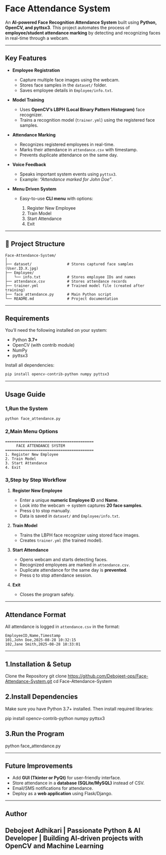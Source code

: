 # Face Attendance System

An **AI-powered Face Recognition Attendance System** built using **Python, OpenCV, and pyttsx3**.
This project automates the process of **employee/student attendance marking** by detecting and recognizing faces in real-time through a webcam.

---

## Key Features

* **Employee Registration** 

  * Capture multiple face images using the webcam.
  * Stores face samples in the `dataset/` folder.
  * Saves employee details in `Employee/info.txt`.

* **Model Training** 

  * Uses **OpenCV’s LBPH (Local Binary Pattern Histogram)** face recognizer.
  * Trains a recognition model (`trainer.yml`) using the registered face samples.

* **Attendance Marking** 

  * Recognizes registered employees in real-time.
  * Marks their attendance in `attendance.csv` with timestamp.
  * Prevents duplicate attendance on the same day.

* **Voice Feedback** 

  * Speaks important system events using `pyttsx3`.
  * Example: *“Attendance marked for John Doe”*.

* **Menu Driven System** 

  * Easy-to-use **CLI menu** with options:

    1. Register New Employee
    2. Train Model
    3. Start Attendance
    4. Exit

---

## 📂 Project Structure

```
Face-Attendance-System/
│
├── dataset/                # Stores captured face samples (User.ID.X.jpg)
├── Employee/
│   └── info.txt            # Stores employee IDs and names
├── attendance.csv          # Stores attendance records
├── trainer.yml             # Trained model file (created after training)
├── face_attendance.py      # Main Python script
└── README.md               # Project documentation
```

---

##  Requirements

You’ll need the following installed on your system:

* Python **3.7+**
* OpenCV (with contrib module)
* NumPy
* pyttsx3

Install all dependencies:

```bash
pip install opencv-contrib-python numpy pyttsx3
```

---

## Usage Guide

### 1,Run the System

```bash
python face_attendance.py
```

### 2️,Main Menu Options

```
========================================
     FACE ATTENDANCE SYSTEM
========================================
1. Register New Employee
2. Train Model
3. Start Attendance
4. Exit
```

### 3️,Step by Step Workflow

1. **Register New Employee**

   * Enter a unique **numeric Employee ID** and **Name**.
   * Look into the webcam → system captures **20 face samples**.
   * Press `Q` to stop manually.
   * Data is saved in `dataset/` and `Employee/info.txt`.

2. **Train Model**

   * Trains the LBPH face recognizer using stored face images.
   * Creates `trainer.yml` (the trained model).

3. **Start Attendance**

   * Opens webcam and starts detecting faces.
   * Recognized employees are marked in `attendance.csv`.
   * Duplicate attendance for the same day is **prevented**.
   * Press `Q` to stop attendance session.

4. **Exit**

   * Closes the program safely.

---

## Attendance Format

All attendance is logged in `attendance.csv` in the format:

```
EmployeeID,Name,Timestamp
101,John Doe,2025-08-28 10:32:15
102,Jane Smith,2025-08-28 10:33:01
```
---
## 1.Installation & Setup
Clone the Repository
git clone https://github.com/Debojeet-ops/Face-Attendance-System.git
cd Face-Attendance-System

## 2️.Install Dependencies

Make sure you have Python 3.7+ installed.
Then install required libraries:

pip install opencv-contrib-python numpy pyttsx3

## 3️.Run the Program
python face_attendance.py

---

## Future Improvements

* Add **GUI (Tkinter or PyQt)** for user-friendly interface.
* Store attendance in a **database (SQLite/MySQL)** instead of CSV.
* Email/SMS notifications for attendance.
* Deploy as a **web application** using Flask/Django.

---

## Author
Debojeet Adhikari
| Passionate Python & AI Developer | Building AI-driven projects with OpenCV and Machine Learning
---

